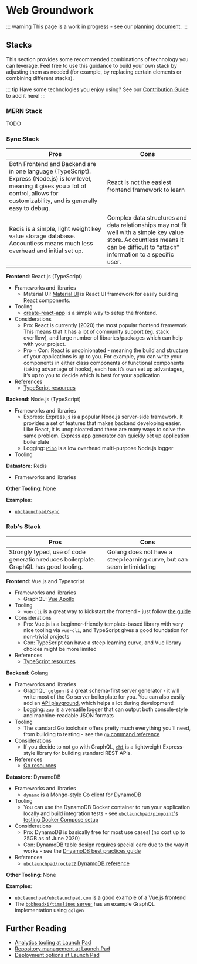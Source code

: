 # Web Groundwork

::: warning
This page is a work in progress - see our [planning document](https://docs.google.com/document/d/1ZyX8MtEF7v_ka6EvxtyrTnYZv_0YCwVAyygOQmzARYY/edit#).
:::

## Stacks

This section provides some recommended combinations of technology you can leverage. Feel free to use this guidance to build your own stack by adjusting them as needed (for example, by replacing certain elements or combining different stacks).

::: tip
Have some technologies you enjoy using? See our [Contribution Guide](/CONTRIBUTING.md) to add it here!
:::

<!--- Stack Template - use this to create a new stack section!

### My Stack

| Pros | Cons |
|------|------|
| TODO | TODO |

**Frontend**: TODO

- Frameworks and libraries
- Tooling
- Considerations
- References

**Backend**: TODO

- Frameworks and libraries
- Tooling
- Considerations
- References

**Datastore**: TODO

- Frameworks and libraries
- Tooling
- Considerations
- References

**Other Tooling**: TODO

**Examples**: TODO

--->

### MERN Stack

TODO

### Sync Stack

| Pros | Cons |
|------|------|
| Both Frontend and Backend are in one language (TypeScript). Express (Node.js) is low level, meaning it gives you a lot of control, allows for customizability, and is generally easy to debug. | React is not the easiest frontend framework to learn |
Redis is a simple, light weight key value storage database. Accountless means much less overhead and initial set up. | Complex data structures and data relationships may not fit well with a simple key value store. Accountless means it can be difficult to “attach” information to a specific user. |

**Frontend**: React.js (TypeScript)

- Frameworks and libraries
  - Material UI: [Material UI](https://material-ui.com/) is React UI framework for easily building React components.
- Tooling
  - [create-react-app](https://reactjs.org/docs/create-a-new-react-app.html) is a simple way to setup the frontend.
- Considerations
  - Pro: React is currently (2020) the most popular frontend framework. This means that it has a lot of community support (eg. stack overflow), and large number of libraries/packages which can help with your project.
  - Pro + Con: React is unopinionated - meaning the build and structure of your applications is up to you. For example, you can write your components in either class components or functional components (taking advantage of hooks), each has it’s own set up advantages, it’s up to you to decide which is best for your application
- References
  - [TypeScript resources](/resources/languages.md#typescript)

**Backend**: Node.js (TypeScript)
- Frameworks and libraries
  - Express: Express.js is a popular Node.js server-side framework. It provides a set of features that makes backend developing easier. Like React, it is unopinioated and there are many ways to solve the same problem. [Express app generator](https://expressjs.com/en/starter/generator.html) can quickly set up application boilerplate
  - Logging: [`Pino`](https://github.com/pinojs/pino) is a low overhead multi-purpose Node.js logger
- Tooling

**Datastore**: Redis

- Frameworks and libraries

**Other Tooling**: None

**Examples**:

- [`ubclaunchpad/sync`](https://github.com/ubclaunchpad/sync)

### Rob's Stack

| Pros | Cons |
|------|------|
| Strongly typed, use of code generation reduces boilerplate. GraphQL has good tooling. | Golang does not have a steep learning curve, but can seem intimidating |

**Frontend**: Vue.js and Typescript

- Frameworks and libraries
  - GraphQL: [Vue Apollo](https://apollo.vuejs.org/)
- Tooling
  - `vue-cli` is a great way to kickstart the frontend - just follow [the guide](https://vuejs.org/v2/guide/typescript.html#Project-Creation)
- Considerations
  - Pro: Vue.js is a beginner-friendly template-based library with very nice tooling via `vue-cli`, and TypeScript gives a good foundation for non-trivial projects
  - Con: TypeScript can have a steep learning curve, and Vue library choices might be more limited
- References
  - [TypeScript resources](/resources/languages.md#typescript)

**Backend**: Golang

- Frameworks and libraries
  - GraphQL: [`gqlgen`](https://github.com/99designs/gqlgen) is a great schema-first server generator - it will write most of the Go server boilerplate for you. You can also easily add an [API playground](https://pkg.go.dev/github.com/99designs/gqlgen@v0.11.3/graphql/playground?tab=doc), which helps a lot during development!
  - Logging: [`zap`](https://github.com/uber-go/zap) is a versatile logger that can output both console-style and machine-readable JSON formats
- Tooling
  - The standard Go toolchain offers pretty much everything you'll need, from building to testing - see the [`go` command reference](https://golang.org/cmd/go/)
- Considerations
  - If you decide to not go with GraphQL, [`chi`](https://github.com/go-chi/chi) is a lightweight Express-style library for building standard REST APIs.
- References
  - [Go resources](/resources/languages.md#go)

**Datastore**: DynamoDB

- Frameworks and libraries
  - [`dynamo`](https://github.com/guregu/dynamo) is a Mongo-style Go client for DynamoDB
- Tooling
  - You can use the DynamoDB Docker container to run your application locally and build integration tests - see [`ubclaunchpad/pinpoint`'s testing Docker Compose setup](https://sourcegraph.com/github.com/ubclaunchpad/pinpoint/-/blob/dev/testenv.yml)
- Considerations
  - Pro: DynamoDB is basically free for most use cases! (no cost up to 25GB as of June 2020)
  - Con: DynamoDB table design requires special care due to the way it works - see the [DnyamoDB best practices guide](https://docs.aws.amazon.com/amazondynamodb/latest/developerguide/best-practices.html)
- References
  - [`ubclaunchpad/rocket2` DynamoDB reference](https://rocket2.readthedocs.io/en/latest/docs/Database.html)

**Other Tooling**: None

**Examples**:

- [`ubclaunchpad/ubclaunchpad.com`](https://github.com/ubclaunchpad/ubclaunchpad.com) is a good example of a Vue.js frontend
- The [`bobheadxi/timelines` server](https://sourcegraph.com/github.com/bobheadxi/timelines@master/-/tree/server) has an example GraphQL implementation using `gqlgen`

## Further Reading

- [Analytics tooling at Launch Pad](/handbook/tools/analytics.md)
- [Repository management at Launch Pad](/handbook/project-management/repositories.md)
- [Deployment options at Launch Pad](/handbook/tools/deployment.md)
